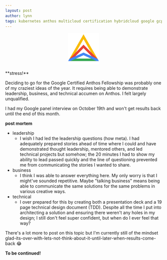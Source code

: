 ```yaml
---
layout: post
author: lynn
tags: kubernetes anthos multicloud certification hybridcloud google gcp
---
```


<center><img src="/assets/images/anthos.jpeg" alt="anthos" width="100" height="100"></center><br>
**stress!**

Deciding to go for the Google Certified Anthos Fellowship was probably one of my craziest ideas of the year. It requires being able to demonstrate leadership, business, and technical accumen on Anthos. I felt largely unqualified.

I had my Google panel interview on October 19th and won't get results back until the end of this month.

**post mortem**
- leadership
    - I wish I had led the leadership questions (how meta). I had adequately prepared stories ahead of time where I could and have demonstrated thought leadership, mentored others, and led technical projects but somehow; the 20 minutes I had to show my ability to lead passed quickly and the line of questioning prevented me from communicating the stories I wanted to share.
- business
    - I think I was able to answer everything here. My only worry is that I might've sounded repetitive. Maybe "talking business" means being able to communicate the same solutions for the same problems in various creative ways.
- technical
    - I over prepared for this by creating both a presentation deck and a 19 page technical design document (TDD). Despite all the time I put into architecting a solution and ensuring there weren't any holes in my design; I still don't feel super confident, but when do I ever feel that way?

There's a lot more to post on this topic but I'm currently still of the mindset glad-its-over-with-lets-not-think-about-it-until-later-when-results-come-back 😂

**To be continued!**
